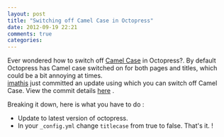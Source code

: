 ```yaml
---
layout: post
title: "Switching off Camel Case in Octopress"
date: 2012-09-19 22:21
comments: true
categories: 
---
```

Ever wondered how to switch off [Camel Case](http://en.wikipedia.org/wiki/CamelCase) in Octopress?. By default Octopress has Camel case switched on for both pages and titles, which could be a bit annoying at times.  
[imathis](https://github.com/imathis) just committed an update using which you can switch off Camel Case. View the commit details [here](https://github.com/imathis/octopress/commit/3f842465bdd4e9dc2a735bb34a80fb6f78b387bb) .  

Breaking it down, here is what you have to do :
>
* Update to latest version of octopress.
* In your ```_config.yml``` change ```titlecase``` from true to false.
  That's it. !
